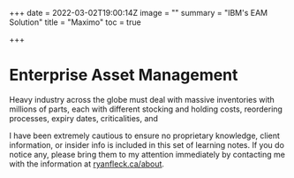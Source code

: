 +++
date = 2022-03-02T19:00:14Z
image = ""
summary = "IBM's EAM Solution"
title = "Maximo"
toc = true

+++
# Enterprise Asset Management

Heavy industry across the globe must deal with massive inventories with millions of parts, each with different stocking and holding costs, reordering processes, expiry dates, criticalities, and 

I have been extremely cautious to ensure no proprietary knowledge, client information, or insider info is included in this set of learning notes. If you do notice any, please bring them to my attention immediately by contacting me with the information at [ryanfleck.ca/about](https://ryanfleck.ca/about).